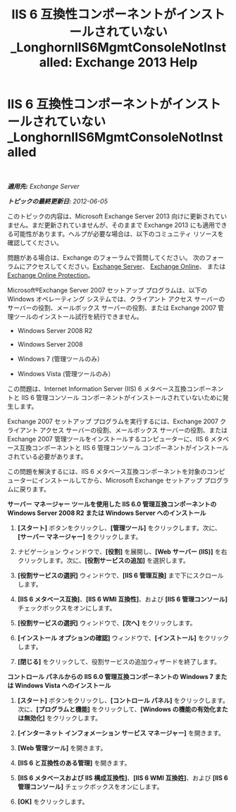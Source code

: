 ﻿---
title: 'IIS 6 互換性コンポーネントがインストールされていない_LonghornIIS6MgmtConsoleNotInstalled: Exchange 2013 Help'
TOCTitle: IIS 6 互換性コンポーネントがインストールされていない_LonghornIIS6MgmtConsoleNotInstalled
ms:assetid: 8358eafb-def7-4b8d-8fe1-623bc5a0e20e
ms:mtpsurl: https://technet.microsoft.com/ja-jp/library/ms.exch.setupreadiness.longhorniis6mgmtconsolenotinstalled(v=EXCHG.150)
ms:contentKeyID: 48269722
ms.date: 04/24/2018
mtps_version: v=EXCHG.150
ms.translationtype: HT
---

# IIS 6 互換性コンポーネントがインストールされていない\_LonghornIIS6MgmtConsoleNotInstalled

 

_**適用先:** Exchange Server_

_**トピックの最終更新日:** 2012-06-05_

このトピックの内容は、Microsoft Exchange Server 2013 向けに更新されていません。まだ更新されていませんが、そのままで Exchange 2013 にも適用できる可能性があります。ヘルプが必要な場合は、以下のコミュニティ リソースを確認してください。

問題がある場合は、Exchange のフォーラムで質問してください。 次のフォーラムにアクセスしてください。[Exchange Server](https://go.microsoft.com/fwlink/p/?linkid=60612)、 [Exchange Online](https://go.microsoft.com/fwlink/p/?linkid=267542)、 または [Exchange Online Protection](https://go.microsoft.com/fwlink/p/?linkid=285351)。

Microsoft®Exchange Server 2007 セットアップ プログラムは、以下の Windows オペレーティング システムでは、クライアント アクセス サーバーのサーバーの役割、メールボックス サーバーの役割、または Exchange 2007 管理ツールのインストール試行を続行できません。

  - Windows Server 2008 R2

  - Windows Server 2008

  - Windows 7 (管理ツールのみ）

  - Windows Vista (管理ツールのみ）

この問題は、Internet Information Server (IIS) 6 メタベース互換コンポーネントと IIS 6 管理コンソール コンポーネントがインストールされていないために発生します。

Exchange 2007 セットアップ プログラムを実行するには、Exchange 2007 クライアント アクセス サーバーの役割、メールボックス サーバーの役割、または Exchange 2007 管理ツールをインストールするコンピューターに、IIS 6 メタベース互換コンポーネントと IIS 6 管理コンソール コンポーネントがインストールされている必要があります。

この問題を解決するには、IIS 6 メタベース互換コンポーネントを対象のコンピューターにインストールしてから、Microsoft Exchange セットアップ プログラムに戻ります。

**サーバー マネージャー ツールを使用した IIS 6.0 管理互換コンポーネントの Windows Server 2008 R2 または Windows Server へのインストール**

1.  **\[スタート\]** ボタンをクリックし、**\[管理ツール\]** をクリックします。次に、**\[サーバー マネージャー\]** をクリックします。

2.  ナビゲーション ウィンドウで、**\[役割\]** を展開し、**\[Web サーバー (IIS)\]** を右クリックします。次に、**\[役割サービスの追加\]** を選択します。

3.  **\[役割サービスの選択\]** ウィンドウで、**\[IIS 6 管理互換\]** まで下にスクロールします。

4.  **\[IIS 6 メタベース互換\]**、**\[IIS 6 WMI 互換性\]**、および **\[IIS 6 管理コンソール\]** チェックボックスをオンにします。

5.  **\[役割サービスの選択\]** ウィンドウで、**\[次へ\]** をクリックします。

6.  **\[インストール オプションの確認\]** ウィンドウで、**\[インストール\]** をクリックします。

7.  **\[閉じる\]** をクリックして、役割サービスの追加ウィザードを終了します。

**コントロール パネルからの IIS 6.0 管理互換コンポーネントの Windows 7 または Windows Vista へのインストール**

1.  **\[スタート\]** ボタンをクリックし、**\[コントロール パネル\]** をクリックします。次に、**\[プログラムと機能\]** をクリックして、**\[Windows の機能の有効化または無効化\]** をクリックします。

2.  **\[インターネット インフォメーション サービス マネージャー\]** を開きます。

3.  **\[Web 管理ツール\]** を開きます。

4.  **\[IIS 6 と互換性のある管理\]** を開きます。

5.  **\[IIS 6 メタベースおよび IIS 構成互換性\]**、**\[IIS 6 WMI 互換姓\]**、および **\[IIS 6 管理コンソール\]** チェックボックスをオンにします。

6.  **\[OK\]** をクリックします。

